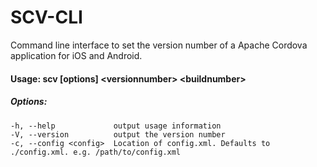 # SCV-CLI
Command line interface to set the version number of a Apache Cordova application for iOS and Android.


 #### Usage: scv [options] \<versionnumber> \<buildnumber>

##### Options:
```
-h, --help             output usage information
-V, --version          output the version number
-c, --config <config>  Location of config.xml. Defaults to ./config.xml. e.g. /path/to/config.xml
```